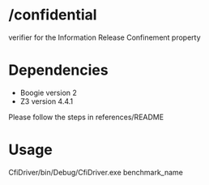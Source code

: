 # /confidential
verifier for the Information Release Confinement property

# Dependencies
- Boogie version 2
- Z3 version 4.4.1

Please follow the steps in references/README

# Usage
CfiDriver/bin/Debug/CfiDriver.exe benchmark_name
